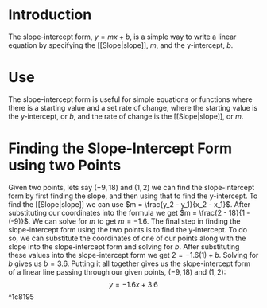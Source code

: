 # Introduction
The slope-intercept form, $y = mx + b$, is a simple way to write a linear equation by specifying the [[Slope|slope]], $m$, and the y-intercept, $b$.

# Use
The slope-intercept form is useful for simple equations or functions where there is a starting value and a set rate of change, where the starting value is the y-intercept, or $b$, and the rate of change is the [[Slope|slope]], or $m$.

# Finding the Slope-Intercept Form using two Points
Given two points, lets say $(-9, 18)$ and $(1, 2)$ we can find the slope-intercept form by first finding the slope, and then using that to find the y-intercept. 
To find the [[Slope|slope]] we can use $m = \frac{y_2 - y_1}{x_2 - x_1}$. After substituting our coordinates into the formula we get $m = \frac{2 - 18}{1 - (-9)}$. We can solve for $m$ to get $m = -1.6$.
The final step in finding the slope-intercept form using the two points is to find the y-intercept. To do so, we can substitute the coordinates of one of our points along with the slope into the slope-intercept form and solving for $b$. After substituting these values into the slope-intercept form we get $2 = -1.6(1) + b$. Solving for $b$ gives us $b = 3.6$.
Putting it all together gives us the slope-intercept form of a linear line passing through our given points, $(-9, 18)$ and $(1, 2)$:
$$y = -1.6x + 3.6$$ ^1c8195